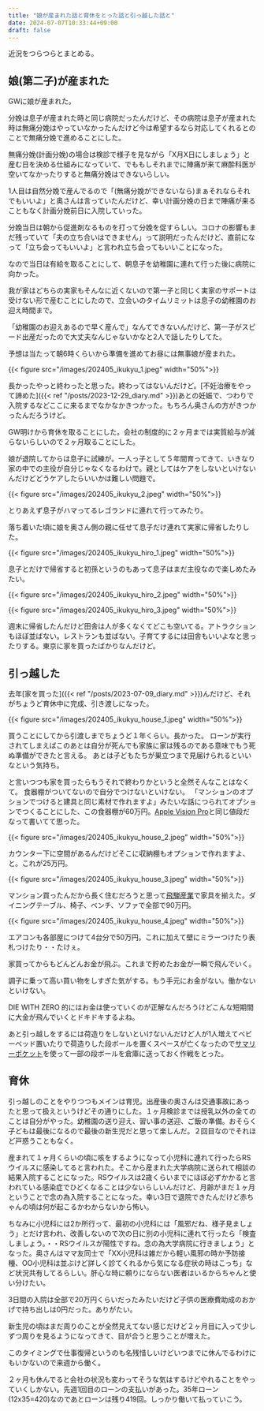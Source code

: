 ```yaml
---
title: "娘が産まれた話と育休をとった話と引っ越した話と"
date: 2024-07-07T10:33:44+09:00
draft: false
---
```


近況をつらつらとまとめる。

## 娘(第二子)が産まれた

GWに娘が産まれた。

分娩は息子が産まれた時と同じ病院だったんだけど、その病院は息子が産まれた時は無痛分娩はやっていなかったんだけど今は希望するなら対応してくれるとのことで無痛分娩で進めることにした。

無痛分娩(計画分娩)の場合は検診で様子を見ながら「X月X日にしましょう」と産む日を決める仕組みになっていて、でももしそれまでに陣痛が来て麻酔科医が空いてなかったりすると無痛分娩はできないらしい。

1人目は自然分娩で産んでるので「(無痛分娩ができないなら)まぁそれならそれでもいいよ」と奥さんは言っていたんだけど、幸い計画分娩の日まで陣痛が来ることもなく計画分娩前日に入院していった。

分娩当日は朝から促進剤なるものを打って分娩を促すらしい。コロナの影響もまだ残っていて「夫の立ち合いはできません」って説明だったんだけど、直前になって「立ち会ってもいいよ」と言われ立ち会ってもいいことになった。

なので当日は有給を取ることにして、朝息子を幼稚園に連れて行った後に病院に向かった。

我が家はどちらの実家もそんなに近くないので第一子と同じく実家のサポートは受けない形で産むことにしたので、立会いのタイムリミットは息子の幼稚園のお迎え時間まで。

「幼稚園のお迎えあるので早く産んで」なんてできないんだけど、第一子がスピード出産だったので大丈夫なんじゃないかなと2人で話したりしてた。

予想は当たって朝6時くらいから準備を進めてお昼には無事娘が産まれた。

{{< figure src="/images/202405_ikukyu_1.jpeg" width="50%">}}

長かったやっと終わったと思った。終わってはないんだけど。[不妊治療をやって諦めた]({{< ref "/posts/2023-12-29_diary.md" >}})あとの妊娠で、つわりで入院するなどここに来るまでなかなかきつかった。もちろん奥さんの方がきつかったんだろうけど。

GW明けから育休を取ることにした。会社の制度的に２ヶ月までは実質給与が減らないらしいので２ヶ月取ることにした。

娘が退院してからは息子に試練が。一人っ子として５年間育ってきて、いきなり家の中での主役が自分じゃなくなるわけで。親としてはケアをしないといけないんだけどどうケアしたらいいかは難しい問題で。

{{< figure src="/images/202405_ikukyu_2.jpeg" width="50%">}}

とりあえず息子がハマってるレゴランドに連れて行ってみたり。

落ち着いた頃に娘を奥さん側の親に任せて息子だけ連れて実家に帰省したりした。

{{< figure src="/images/202405_ikukyu_hiro_1.jpeg" width="50%">}}

息子とだけで帰省すると初孫というのもあって息子はまだ主役なので楽しめたみたい。

{{< figure src="/images/202405_ikukyu_hiro_2.jpeg" width="50%">}}

{{< figure src="/images/202405_ikukyu_hiro_3.jpeg" width="50%">}}

週末に帰省したんだけど田舎は人が多くなくてどこも空いてる。アトラクションもほぼ並ばない。レストランも並ばない。子育てするには田舎もいいよなと思ったりする。東京に家を買ったばかりなんだけど。

## 引っ越した

去年[家を買った]({{< ref "/posts/2023-07-09_diary.md" >}})んだけど、それがちょうど育休中に完成、引き渡しになった。

{{< figure src="/images/202405_ikukyu_house_1.jpeg" width="50%">}}

買うことにしてから引渡しまでちょうど１年くらい。長かった。
ローンが実行されてしまえばこのあとは自分が死んでも家族に家は残るのである意味でもう死ぬ準備ができたと言える。
あとは子どもたちが巣立つまで見届けられるといいなという気持ち。

と言いつつも家を買ったらもうそれで終わりかというと全然そんなことはなくて。
食器棚がついてないので自分でつけないといけない。
「マンションのオプションでつけると建具と同じ素材で作れますよ」みたいな話につられてオプションでつくることにした、この食器棚が60万円。[Apple Vision Pro](https://www.apple.com/jp/apple-vision-pro/)と同じ値段だなって書いてて思った。

{{< figure src="/images/202405_ikukyu_house_2.jpeg" width="50%">}}

カウンター下に空間があるんだけどそこに収納棚もオプションで作れますよ、と。これが25万円。

{{< figure src="/images/202405_ikukyu_house_3.jpeg" width="50%">}}

マンション買ったんだから長く住むだろうと思って[飛騨産業](https://hidasangyo.com/)で家具を揃えた。ダイニングテーブル、椅子、ベンチ、ソファで全部で90万円。

{{< figure src="/images/202405_ikukyu_house_4.jpeg" width="50%">}}

エアコンも各部屋につけて4台分で50万円。これに加えて壁にミラーつけたり表札つけたり・・たけぇ。

家買ってからもどんどんお金が飛ぶ。これまで貯めたお金が一瞬で飛んでいく。

調子に乗って高い買い物をしすぎた気がする。もう手元にお金がない。働かないといけない。

DIE WITH ZERO 的にはお金は使っていくのが正解なんだろうけどこんな短期間に大金が飛んでいくとドキドキするよね。


あと引っ越しをするには荷造りをしないといけないんだけど人が1人増えてベビーベッド置いたりで荷造りした段ボールを置くスペースが亡くなったので[サマリーポケット](https://pocket.sumally.com/)を使って一部の段ボールを倉庫に送っておく作戦をとった。

## 育休

引っ越しのことをやりつつもメインは育児。出産後の奥さんは交通事故にあったと思って扱えというけどその通りにした。１ヶ月検診までは授乳以外の全てのことは自分がやった。幼稚園の送り迎え、習い事の送迎、ご飯の準備。おそらく子どもは最後になるので最後の新生児だと思って楽しんだ。２回目なのでそれほど戸惑うこともなく。

産まれて１ヶ月くらいの頃に咳をするようになって小児科に連れて行ったらRSウイルスに感染してると言われた。そこから産まれた大学病院に送られて相談の結果入院することになった。RSウイルスは2歳くらいまでにほぼ必ずかかると言われている感染症でひどくなることは少ないらしいんだけど、月齢がまだ１ヶ月ということで念の為入院することになった。幸い3日で退院できたんだけど赤ちゃんの頃は何が起こるかわからないから怖い。

ちなみに小児科には2か所行って、最初の小児科には「風邪だね、様子見ましょう」とだけ言われ、改善しないので次の日に別の小児科に連れて行ったら「検査しましょう。・・RSウイルスが陽性ですね。念の為大学病院に行きましょう」となった。奥さんはママ友同士で「XX小児科は雑だから軽い風邪の時か予防接種、OO小児科は並ぶけど詳しく診てくれるから気になる症状の時はこっち」など状況共有してるらしい。肝心な時に頼りにならない医者はいるからちゃんと使い分けたい。

3日間の入院は全部で20万円くらいだったみたいだけど子供の医療費助成のおかげで持ち出しは0円だった。ありがたい。

新生児の頃はまだ周りのことが全然見えてない感じだけど２ヶ月目に入って少しずつ周りを見るようになってきて、目が合うと思うことが増えた。

このタイミングで仕事復帰というのも名残惜しいけどいつまでに休んでるわけにもいかないので来週から働く。

２ヶ月も休んでると会社の状況も変わってそうな気はするけどやれることをやっていくしかない。先週1回目のローンの支払いがあった。35年ローン(12x35=420)なのであとローンは残り419回。しっかり働いて払っていこう。
